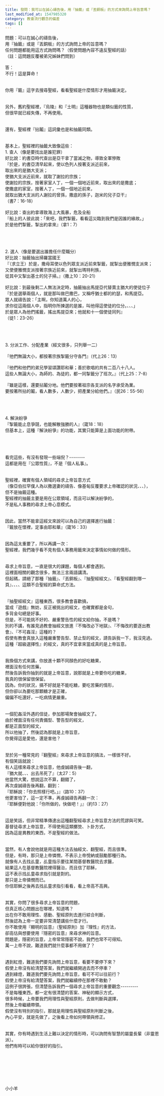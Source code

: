 ```yaml
---
title: 發問：我可以在誠心禱告後，用『抽籤』或『丟銅板』的方式來詢問上帝旨意嗎？
last_modified_at: 1547985320
category: 教會流行觀念的偏差
tags: []
---
```


問題：可以在誠心的禱告後，<br>用『抽籤』或是『丟銅板』的方式詢問上帝的旨意嗎？<br>任何問題都能用這方式詢問嗎？（假使問題內容不違反聖經的話）<br>（註：這問題反覆被弟兄姊妹們問到）<br><!--more--><br>答：<br>不行！這是算命！<br><br><br>你用『籤』這字去搜尋聖經，看看聖經是什麼情形才用抽籤決定。<br><br><br>另外，舊約聖經裡，『烏陵』和『土明』這種器物也是類似籤的性質，<br>但很早就已經失傳，不再使用。<br><br><br>還有，聖經裡『拈鬮』這詞彙也是和抽籤同類。<br><br><br>基本上，聖經裡的抽籤大致像這些：<br>1.	查人（像是要找出是誰犯罪）<br>好比說：約書亞時代查出是亞干拿了當滅之物，導致全軍慘敗<br>『於是，約書亞清早起來，使以色列人按著支派近前來，<br>取出來的是猶大支派；<br>使猶大支派近前來，就取了謝拉的宗族；<br>使謝拉的宗族，按著家室人丁，一個一個地近前來，取出來的是撒底；<br>使撒底的家室，按著人丁，一個一個地近前來，<br>就取出猶大支派的人謝拉的曾孫，撒底的孫子，迦米的兒子亞干』<br>（書7：16-18）<br><br>好比說：查出約拿導致海上大風暴，危及全船<br>『船上的人彼此說：「來吧，我們掣籤，看看這災臨到我們是因誰的緣故。」<br>於是他們掣籤，掣出約拿來』（拿1：7）<br><br><br><br><br>2.	選人（像是要選出誰擔任什麼職分）<br>好比說：抽籤抽出掃羅當國王<br>『（求立王）於是，撒母耳使以色列眾支派近前來掣籤，就掣出便雅憫支派來；<br>又使便雅憫支派按著宗族近前來，就掣出瑪特利族，<br>從其中又掣出基士的兒子掃。』（撒上10：20-21）<br><br>好比說：到最後剩二人無法決定時，抽籤抽出馬提亞代替賣主猶大的使徒位子<br>『於是選舉兩個人，就是那叫做巴撒巴，又稱呼猶士都的約瑟，和馬提亞。<br>眾人就禱告說：「主啊，你知道萬人的心，<br>求你從這兩個人中，指明你所揀選的是誰，叫他得這使徒的位分。、、、」<br>於是眾人為他們搖籤，搖出馬提亞來；他就和十一個使徒同列』<br>（徒1：23-26）<br><br><br><br><br>3.	分派工作、分配產業（經文很多，只列舉一二）<br><br>『他們無論大小，都按著宗族掣籤分守各門』（代上26：13）<br><br>『他們和他們的弟兄學習頌讚耶和華；善於歌唱的共有二百八十八人。<br>這些人無論大小，為師的、為徒的，都一同掣籤分了班次。』（代上25：7-8）<br><br>『雖是這樣，還要拈鬮分地。他們要按著祖宗各支派的名字承受為業。<br>要按著所拈的鬮，看人數多，人數少，把產業分給他們。』（民26：55-56）<br><br><br><br><br>4.	解決紛爭<br>『掣籤能止息爭競，也能解散強勝的人』（箴18：18）<br>但基本上，這種『解決紛爭』的功能，其實只能算是上面功能的附帶。<br><br><br><br><br>看完這些，有沒有發現一些端倪？--------<br>這都是用在『公眾性質』，不是『個人私事』。<br><br><br>聖經裡，確實有個人領域的尋求上帝旨意方式<br>（像亞伯拉罕僕人為以撒選妻的禱告、像基甸反覆要求上帝確認的狀況、、、），<br>但不是抽籤這種。<br>聖經裡的抽籤主要是用在公眾領域，而且可以解決紛爭的，<br>不是私人事務的尋求上帝心意模式。<br><br><br>因此，當然不能拿這經文來說可以為自己的選擇進行抽籤：<br>『籤放在懷裡，定事由耶和華』（箴16：33）<br><br><br>因為這太重要了，所以再講一次：<br>聖經裡，我們幾乎看不見有個人事務用籤來決定事情如何做的情形。<br><br><br>尋求上帝旨意，一直是很大的課題，每個人都會遇到。<br>這裡面相關的觀念很多，無法三言兩語講清。<br>但起碼，請絕了那種『抽籤』、『丟銅板』、『抽聖經經文』、『看聖經翻到哪一頁』、、、、這類不合聖經的算命式方法。<br><br><br>『抽聖經經文』這種東西，很多教會喜歡搞，<br>當成『遊戲』無妨，反正被挑出的經文，也確實都是金句，<br>多背金句總是好事。<br>但是，不可能挑不好的、嚴重警告性的經文給你抽，不是嗎？<br>別的不講，有誰見過教會抽經文放進『不悔改必下地獄』、『不悔改的要逐出教會』、『不可姦淫』這種的？<br>假使有教會真放入這種嚴重警告型、禁止型的經文，請告訴我一下，我沒見過。<br>這種『超級選擇性』的經文，真的不宜拿來當成真的是上帝旨意。<br><br><br>我換個方式來講，你放進十顆不同顏色的好吃糖果，<br>裡面沒有任何苦藥，<br>然後告訴我你抽到的就是上帝旨意，說那就是上帝要你吃的糖果，<br>我真的很保留很保留。<br>因為，你的狀況，搞不好就是不能吃糖，要吃苦藥的情形，<br>但你卻以為要吃那顆糖才是正確，<br>偏偏不吃還好，一吃病情更嚴重。<br><br><br>一個犯姦淫外遇的信徒，參加那場聚會抽經文了。<br>由於裡面沒有任何責備型、警告型的經文，<br>都是正面型的經文，<br>所以他抽了，然後認為那就是上帝旨意，<br>你覺得這是愛他，還是害他？<br><br><br>至於另一種常見的『翻聖經』來尋求上帝旨意的搞法，一樣很不好。<br>有個笑話就說：<br>有人這樣來尋求上帝旨意，他虔誠禱告後一翻，<br>『猶大就、、、出去吊死了』（太27：5）<br>他當然大驚，想說這次不算，翻錯了，<br>再次虔誠禱告後再翻，翻到：<br>『耶穌說：「你去照樣行吧。」』（路10：37）<br>他更害怕了，這一定不準，再虔誠禱告再翻一次：<br>『耶穌便對他說：「你所做的，快做吧！」』（約13：27）<br><br><br>這是笑話，但非常精準傳達出這種翻聖經尋求上帝旨意方法的荒謬與可笑。<br>基督徒尋求上帝旨意，不得使用這類擲筊、卜卦方式，<br>因為這是異教的東西，不是聖經的做法。<br><br><br>當然，有人會說他就是用這種方法去抽經文、翻聖經，而且很準。<br>但是，有時，那只是上帝憐憫，不表示上帝悅納或鼓勵那種行為。<br>就像有人去找乩童，乩童指示要往某間基督教醫院去求醫，<br>結果這人在基督教醫院裡得醫治，而且信了耶穌，<br>這不表示找乩童尋求指引就是對的。<br>那只是上帝憐憫而已。<br>你信耶穌之後再去找乩童求指引看看，看上帝高不高興。<br><br><br>其實，你問了很多尋求上帝旨意的問題，<br>但真正核心問題出在哪裡，知道嗎？<br>出在你不敢用理性、感動、聖經原則去進行綜合判斷，<br>然後認為上帝一定要非常清楚講些什麼才行。<br>你不敢使用『顯明的旨意』（聖經原則）加『理性』的方法，<br>卻高估與想要使用『隱密的旨意』來尋求神的旨意。<br>問題是，隱密的旨意，上帝常常隱密不說，我們也常不可得知。<br>萬一上帝不說，難道我們就什麼事都不用做了？<br><br><br>遇到紅燈，難道我們要先詢問上帝旨意，看要不要停下來？<br>假使上帝沒有給清楚答案，我們就繼續開過去而不停車？<br>遇到綠燈，難道我們要先詢問上帝旨意，看可不可以往前行？<br>假使上帝沒有給清楚答案，我們就繼續停在那裡不敢動？<br>這例子很誇張，但清楚告訴我們一個尋求上帝旨意的重要觀念---------<br>不是每種東西，都一定有很清楚的答案、神秘的顯示方式，<br>很多時候，上帝要我們用理性與聖經原則，去做判斷與選擇，<br>然後上帝繼續帶領。<br>假使沒有特別的指引，那就是用理性與聖經原則判斷之後，<br>內心平安，就是先做了，之後看上帝如何帶領與修正。<br> <br><br>其實，你有時遇到生活上難以決定的情形時，可以詢問有智慧的屬靈長輩（非靈恩派）。<br>他們有時可以給你很好的指引。<br><br><br><br><br><br><br><br>小小羊<br><br><br><br>
